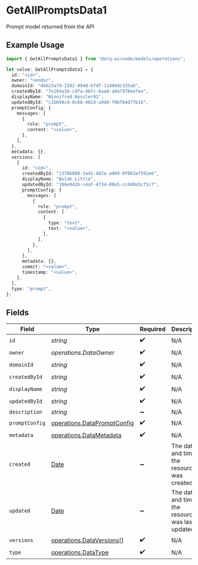 # GetAllPromptsData1

Prompt model returned from the API

## Example Usage

```typescript
import { GetAllPromptsData1 } from "@orq-ai/node/models/operations";

let value: GetAllPromptsData1 = {
  id: "<id>",
  owner: "vendor",
  domainId: "deb23a79-2292-494d-b7df-11404dc335ab",
  createdById: "7e10da16-c4fa-4bfc-baad-a0a7970ee7ee",
  displayName: "Winnifred.Kessler91",
  updatedById: "c2bb94cd-0c68-4014-a9dd-f06f84d77b16",
  promptConfig: {
    messages: [
      {
        role: "prompt",
        content: "<value>",
      },
    ],
  },
  metadata: {},
  versions: [
    {
      id: "<id>",
      createdById: "13786080-5a41-482e-a469-9f062ef592e6",
      displayName: "Bulah_Little",
      updatedById: "186e942b-c4af-4734-80e5-ccd40e5cf1c7",
      promptConfig: {
        messages: [
          {
            role: "prompt",
            content: [
              {
                type: "text",
                text: "<value>",
              },
            ],
          },
        ],
      },
      metadata: {},
      commit: "<value>",
      timestamp: "<value>",
    },
  ],
  type: "prompt",
};
```

## Fields

| Field                                                                                         | Type                                                                                          | Required                                                                                      | Description                                                                                   |
| --------------------------------------------------------------------------------------------- | --------------------------------------------------------------------------------------------- | --------------------------------------------------------------------------------------------- | --------------------------------------------------------------------------------------------- |
| `id`                                                                                          | *string*                                                                                      | :heavy_check_mark:                                                                            | N/A                                                                                           |
| `owner`                                                                                       | *operations.DataOwner*                                                                        | :heavy_check_mark:                                                                            | N/A                                                                                           |
| `domainId`                                                                                    | *string*                                                                                      | :heavy_check_mark:                                                                            | N/A                                                                                           |
| `createdById`                                                                                 | *string*                                                                                      | :heavy_check_mark:                                                                            | N/A                                                                                           |
| `displayName`                                                                                 | *string*                                                                                      | :heavy_check_mark:                                                                            | N/A                                                                                           |
| `updatedById`                                                                                 | *string*                                                                                      | :heavy_check_mark:                                                                            | N/A                                                                                           |
| `description`                                                                                 | *string*                                                                                      | :heavy_minus_sign:                                                                            | N/A                                                                                           |
| `promptConfig`                                                                                | [operations.DataPromptConfig](../../models/operations/datapromptconfig.md)                    | :heavy_check_mark:                                                                            | N/A                                                                                           |
| `metadata`                                                                                    | [operations.DataMetadata](../../models/operations/datametadata.md)                            | :heavy_check_mark:                                                                            | N/A                                                                                           |
| `created`                                                                                     | [Date](https://developer.mozilla.org/en-US/docs/Web/JavaScript/Reference/Global_Objects/Date) | :heavy_minus_sign:                                                                            | The date and time the resource was created                                                    |
| `updated`                                                                                     | [Date](https://developer.mozilla.org/en-US/docs/Web/JavaScript/Reference/Global_Objects/Date) | :heavy_minus_sign:                                                                            | The date and time the resource was last updated                                               |
| `versions`                                                                                    | [operations.DataVersions](../../models/operations/dataversions.md)[]                          | :heavy_check_mark:                                                                            | N/A                                                                                           |
| `type`                                                                                        | [operations.DataType](../../models/operations/datatype.md)                                    | :heavy_check_mark:                                                                            | N/A                                                                                           |